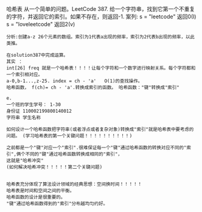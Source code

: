 哈希表
    从一个简单的问题。LeetCode 387.
    给一个字符串，找到它第一个不重复的字符，并返回它的索引。如果不存在，则返回-1.
    案列:
    s = "leetcode"
    返回0(l)
    s = "loveleetcode"
    返回2(v)

    分析:创建a-z 26个元素的数组。索引为1代表a出现的频率，索引为2代表b出现的频率，以此类推。

    在solution387中完成运算。
    其实 ：
    int[26] freq 就是一个哈希表！！！！让每个字符和一个数字进行映射关系。每个字符都和一个索引相对应。
    a-0,b-1...,z-25. index = ch - 'a'   O(1)的查找操作。
    哈希函数， f(ch)= ch - 'a'.转换成索引的函数。 哈希函数："键"转换成"索引"

    e.
    一个班的学生学号： 1-30
    身份证 110002199800140012
    字符串 学生名称

    如何设计一个哈希函数把字符串(或者浮点或者复杂对象)转换成"索引"就是哈希表中要考虑的问题。 (学习哈希表的第一个关键问题！！！！！！！！！！)

    之前都是一个"键"对应一个"索引".很难保证每一个"键"通过哈希函数的转换对应不同的"索引",俩个不同的"键"通过哈希函数转换成相同的"索引"，
    这就是"哈希冲突"                                                               (如何解决哈希冲突！！！！！第二个关键问题)


    哈希表充分体现了算法设计领域的经典思想：空间换时间！！！！！
    哈希表是时间和空间之间的平衡。
    哈希函数的设计是很重要的。
    "键"通过哈希函数得到的"索引"分布越均匀约好。